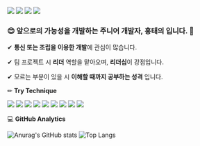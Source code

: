 <a href="https://www.instagram.com/_undery" target="_blank"><img src="https://img.shields.io/badge/Instagram-E4405F?style=flat-square&logo=Instagram&logoColor=White"/></a>
<a href="htu123132@gmail.com" target="_blank"><img src="https://img.shields.io/badge/Gmail-EA4335?style=flat-square&logo=Gmail&logoColor=White"/></a>
<a href="xodml1122@naver.com" target="_blank"><img src="https://img.shields.io/badge/Naver-03C75A?style=flat-square&logo=Naver&logoColor=White"/></a>
<a href="https://discord.gg/undery" target="_blank"><img src="https://img.shields.io/badge/Discord-5865F2?style=flat-square&logo=Discord&logoColor=White"/></a>

### 😊 앞으로의 가능성을 개발하는 주니어 개발자, 홍태의 입니다. 👋
✔ **통신 또는 조립을 이용한 개발**에 관심이 많습니다.

✔ 팀 프로젝트 시 **리더** 역할을 맡아오며, **리더십**이 강점입니다.

✔ 모르는 부분이 있을 시 **이해할 때까지 공부하는 성격** 입니다.

✏ **Try Technique**

<img src="https://img.shields.io/badge/C-302683?style=plastic&logo=c&logoColor=White"/> <img src="https://img.shields.io/badge/HTML5-302683?style=plastic&logo=html5&logoColor=White"/> <img src="https://img.shields.io/badge/CSS3-302683?style=plastic&logo=css3&logoColor=White"/> <img src="https://img.shields.io/badge/Python-302683?style=plastic&logo=python&logoColor=White"/> <img src="https://img.shields.io/badge/MicrosoftAzure-302683?style=plastic&logo=microsoftazure&logoColor=White"/> <img src="https://img.shields.io/badge/Git-302683?style=plastic&logo=git&logoColor=White"/> <img src="https://img.shields.io/badge/GitHub-302683?style=plastic&logo=github&logoColor=White"/> <img src="https://img.shields.io/badge/Git-302683?style=plastic&logo=git&logoColor=White"/> <img src="https://img.shields.io/badge/JavaScript-302683?style=plastic&logo=javascript&logoColor=White"/>

💻 **GitHub Analytics**

![Anurag's GitHub stats](https://github-readme-stats.vercel.app/api?username=Undery33&theme=dark&show_icons=true)
![Top Langs](https://github-readme-stats.vercel.app/api/top-langs/?username=Undery33&langs_count=10&layout=compact&theme=dark)
